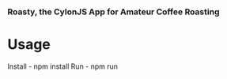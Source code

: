 ### Roasty, the CylonJS App for Amateur Coffee Roasting ###

# Usage #
Install - npm install
Run - npm run

